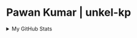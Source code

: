 # Pawan Kumar | unkel-kp


<details>
<summary>My GitHub Stats</summary>

<p align="center"> <img src="https://github-readme-stats.vercel.app/api?username=unkel-kp&show_icons=true&theme=gotham" alt="unkel-kp" />

</details>
